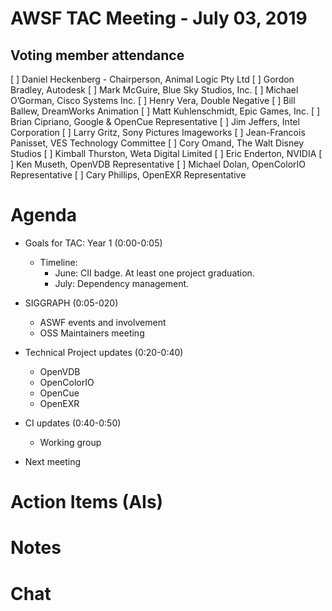 # AWSF TAC Meeting - July 03, 2019

## Voting member attendance

[ ] Daniel Heckenberg - Chairperson, Animal Logic Pty Ltd
[ ] Gordon Bradley, Autodesk
[ ] Mark McGuire, Blue Sky Studios, Inc.
[ ] Michael O’Gorman, Cisco Systems Inc.
[ ] Henry Vera, Double Negative
[ ] Bill Ballew, DreamWorks Animation
[ ] Matt Kuhlenschmidt, Epic Games, Inc.
[ ] Brian Cipriano, Google & OpenCue Representative
[ ] Jim Jeffers, Intel Corporation
[ ] Larry Gritz, Sony Pictures Imageworks
[ ] Jean-Francois Panisset, VES Technology Committee
[ ] Cory Omand, The Walt Disney Studios
[ ] Kimball Thurston, Weta Digital Limited
[ ] Eric Enderton, NVIDIA
[ ] Ken Museth, OpenVDB Representative
[ ] Michael Dolan, OpenColorIO Representative
[ ] Cary Phillips, OpenEXR Representative

# Agenda

- Goals for TAC: Year 1 (0:00-0:05)
    - Timeline:
        - June: CII badge. At least one project graduation.
        - July: Dependency management.

- SIGGRAPH (0:05-020)
   - ASWF events and involvement
   - OSS Maintainers meeting

- Technical Project updates (0:20-0:40)
  - OpenVDB
  - OpenColorIO
  - OpenCue
  - OpenEXR

- CI updates (0:40-0:50)
  - Working group

- Next meeting

# Action Items (AIs)

# Notes

# Chat
